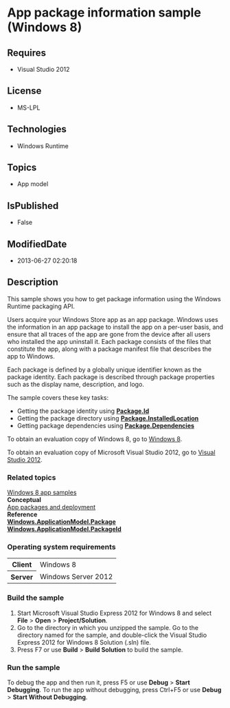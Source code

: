 # App package information sample (Windows 8)
## Requires
* Visual Studio 2012
## License
* MS-LPL
## Technologies
* Windows Runtime
## Topics
* App model
## IsPublished
* False
## ModifiedDate
* 2013-06-27 02:20:18
## Description

<div id="mainSection">
<p>This sample shows you how to get package information using the Windows Runtime packaging API.
</p>
<p>Users acquire your Windows Store app as an app package. Windows uses the information in an app package to install the app on a per-user basis, and ensure that all traces of the app are gone from the device after all users who installed the app uninstall
 it. Each package consists of the files that constitute the app, along with a package manifest file that describes the app to Windows.</p>
<p>Each package is defined by a globally unique identifier known as the package identity. Each package is described through package properties such as the display name, description, and logo.</p>
<p>The sample covers these key tasks:</p>
<ul>
<li>Getting the package identity using <a href="http://msdn.microsoft.com/library/windows/apps/br224680">
<b>Package.Id</b></a> </li><li>Getting the package directory using <a href="http://msdn.microsoft.com/library/windows/apps/br224681">
<b>Package.InstalledLocation</b></a> </li><li>Getting package dependencies using <a href="http://msdn.microsoft.com/library/windows/apps/br224679">
<b>Package.Dependencies</b></a> </li></ul>
<p>To obtain an evaluation copy of Windows&nbsp;8, go to <a href="http://go.microsoft.com/fwlink/p/?linkid=241655">
Windows&nbsp;8</a>.</p>
<p>To obtain an evaluation copy of Microsoft Visual Studio&nbsp;2012, go to <a href="http://go.microsoft.com/fwlink/p/?linkid=241656">
Visual Studio&nbsp;2012</a>.</p>
<h3><a id="related_topics"></a>Related topics</h3>
<dl><dt><a href="http://go.microsoft.com/fwlink/p/?LinkID=227694">Windows 8 app samples</a>
</dt><dt><b>Conceptual</b> </dt><dt><a href="http://msdn.microsoft.com/library/windows/apps/hh464929">App packages and deployment</a>
</dt><dt><b>Reference</b> </dt><dt><a href="http://msdn.microsoft.com/library/windows/apps/br224667"><b>Windows.ApplicationModel.Package</b></a>
</dt><dt><a href="http://msdn.microsoft.com/library/windows/apps/br224667id"><b>Windows.ApplicationModel.PackageId</b></a>
</dt></dl>
<h3>Operating system requirements</h3>
<table>
<tbody>
<tr>
<th>Client</th>
<td><dt>Windows&nbsp;8 </dt></td>
</tr>
<tr>
<th>Server</th>
<td><dt>Windows Server&nbsp;2012 </dt></td>
</tr>
</tbody>
</table>
<h3>Build the sample</h3>
<p></p>
<ol>
<li>Start Microsoft Visual Studio Express&nbsp;2012 for Windows&nbsp;8 and select <b>File</b> &gt;
<b>Open</b> &gt; <b>Project/Solution</b>. </li><li>Go to the directory in which you unzipped the sample. Go to the directory named for the sample, and double-click the Visual Studio Express&nbsp;2012 for Windows&nbsp;8 Solution (.sln) file.
</li><li>Press F7 or use <b>Build</b> &gt; <b>Build Solution</b> to build the sample. </li></ol>
<p></p>
<h3>Run the sample</h3>
<p>To debug the app and then run it, press F5 or use <b>Debug</b> &gt; <b>Start Debugging</b>. To run the app without debugging, press Ctrl&#43;F5 or use
<b>Debug</b> &gt; <b>Start Without Debugging</b>.</p>
</div>
